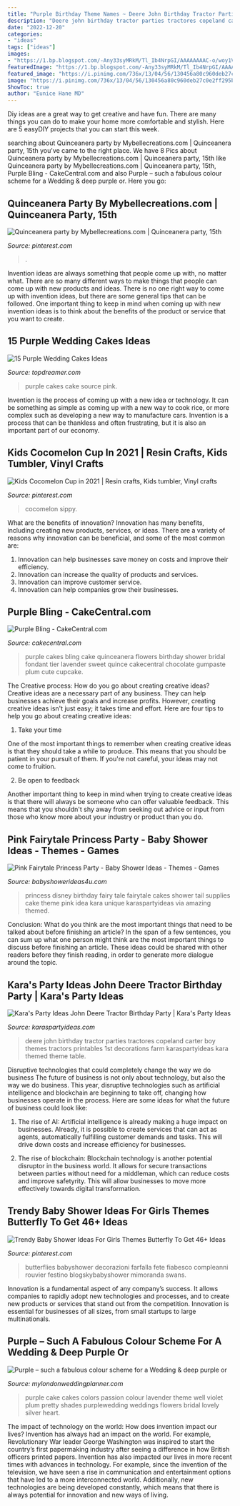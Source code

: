```yaml
---
title: "Purple Birthday Theme Names ~ Deere John Birthday Tractor Parties Tractores Copeland Carter Boy Themes Tractors Printables 1st Decorations Farm Karaspartyideas Kara Themed Theme Table"
description: "Deere john birthday tractor parties tractores copeland carter boy themes tractors printables 1st decorations farm karaspartyideas kara themed theme table"
date: "2022-12-20"
categories:
- "ideas"
tags: ["ideas"]
images:
- "https://1.bp.blogspot.com/-Any33syMRkM/Tl_Ib4NrpGI/AAAAAAAAC-o/woy1VYd48A0/s1600/john_deere_party5.jpg"
featuredImage: "https://1.bp.blogspot.com/-Any33syMRkM/Tl_Ib4NrpGI/AAAAAAAAC-o/woy1VYd48A0/s1600/john_deere_party5.jpg"
featured_image: "https://i.pinimg.com/736x/13/04/56/130456a80c960deb27c0e2ff295b393e.jpg"
image: "https://i.pinimg.com/736x/13/04/56/130456a80c960deb27c0e2ff295b393e.jpg"
ShowToc: true
author: "Eunice Hane MD"
---
```



Diy ideas are a great way to get creative and have fun. There are many things you can do to make your home more comfortable and stylish. Here are 5 easyDIY projects that you can start this week.

	

		
searching about Quinceanera party by Mybellecreations.com | Quinceanera party, 15th you've came to the right place. We have 8 Pics about Quinceanera party by Mybellecreations.com | Quinceanera party, 15th like Quinceanera party by Mybellecreations.com | Quinceanera party, 15th, Purple Bling - CakeCentral.com and also Purple – such a fabulous colour scheme for a Wedding &amp; deep purple or. Here you go:
		
    
## Quinceanera Party By Mybellecreations.com | Quinceanera Party, 15th

<img loading=lazy src="https://i.pinimg.com/736x/99/30/e7/9930e7328d0035c8083edd6bbdd35d0c.jpg" onerror="this.onerror=null;this.src='https://tse2.mm.bing.net/th?id=OIP.pWQlJiDQWYXrJNNeU38oHQHaLH&amp;pid=15.1';" alt="Quinceanera party by Mybellecreations.com | Quinceanera party, 15th">

_Source: pinterest.com_

>. 

	

Invention ideas are always something that people come up with, no matter what. There are so many different ways to make things that people can come up with new products and ideas. There is no one right way to come up with invention ideas, but there are some general tips that can be followed. One important thing to keep in mind when coming up with new invention ideas is to think about the benefits of the product or service that you want to create.

    
## 15 Purple Wedding Cakes Ideas

<img loading=lazy src="http://www.topdreamer.com/wp-content/uploads/2013/11/pink_and_purple_wedding_cakes_31_0.jpg" onerror="this.onerror=null;this.src='https://tse3.mm.bing.net/th?id=OIP.uFPuCvxZsj4zpGAP8H1p8gHaLO&amp;pid=15.1';" alt="15 Purple Wedding Cakes Ideas">

_Source: topdreamer.com_

>purple cakes cake source pink. 

	

Invention is the process of coming up with a new idea or technology. It can be something as simple as coming up with a new way to cook rice, or more complex such as developing a new way to manufacture cars. Invention is a process that can be thankless and often frustrating, but it is also an important part of our economy.

    
## Kids Cocomelon Cup In 2021 | Resin Crafts, Kids Tumbler, Vinyl Crafts

<img loading=lazy src="https://i.pinimg.com/736x/03/b3/63/03b36395a1d702c96baa7fecdcf339b9.jpg" onerror="this.onerror=null;this.src='https://tse1.mm.bing.net/th?id=OIP.94W3wLoKCVbc4NTLQRbVMQHaJ3&amp;pid=15.1';" alt="Kids Cocomelon Cup in 2021 | Resin crafts, Kids tumbler, Vinyl crafts">

_Source: pinterest.com_

>cocomelon sippy. 

	

What are the benefits of innovation?
Innovation has many benefits, including creating new products, services, or ideas. There are a variety of reasons why innovation can be beneficial, and some of the most common are: 
1. Innovation can help businesses save money on costs and improve their efficiency.
2. Innovation can increase the quality of products and services.
3. Innovation can improve customer service.
4. Innovation can help companies grow their businesses.

    
## Purple Bling - CakeCentral.com

<img loading=lazy src="https://cdn001.cakecentral.com/gallery/2015/03/900_745949d4cL_purple-bling.jpg" onerror="this.onerror=null;this.src='https://tse4.mm.bing.net/th?id=OIP.Jnsi56buw8mmSNKfwc-JEgHaKK&amp;pid=15.1';" alt="Purple Bling - CakeCentral.com">

_Source: cakecentral.com_

>purple cakes bling cake quinceanera flowers birthday shower bridal fondant tier lavender sweet quince cakecentral chocolate gumpaste plum cute cupcake. 

	

The Creative process: How do you go about creating creative ideas?
Creative ideas are a necessary part of any business. They can help businesses achieve their goals and increase profits. However, creating creative ideas isn't just easy; it takes time and effort. Here are four tips to help you go about creating creative ideas:
1. Take your time

One of the most important things to remember when creating creative ideas is that they should take a while to produce. This means that you should be patient in your pursuit of them. If you're not careful, your ideas may not come to fruition.

2. Be open to feedback

Another important thing to keep in mind when trying to create creative ideas is that there will always be someone who can offer valuable feedback. This means that you shouldn't shy away from seeking out advice or input from those who know more about your industry or product than you do.

    
## Pink Fairytale Princess Party - Baby Shower Ideas - Themes - Games

<img loading=lazy src="http://www.babyshowerideas4u.com/wp-content/uploads/2014/01/princess-71.jpg" onerror="this.onerror=null;this.src='https://tse2.mm.bing.net/th?id=OIP.hDgV64mRUwX_NlalwpUVEQHaLH&amp;pid=15.1';" alt="Pink Fairytale Princess Party - Baby Shower Ideas - Themes - Games">

_Source: babyshowerideas4u.com_

>princess disney birthday fairy tale fairytale cakes shower tail supplies cake theme pink idea kara unique karaspartyideas via amazing themed. 

	

Conclusion: What do you think are the most important things that need to be talked about before finishing an article?
In the span of a few sentences, you can sum up what one person might think are the most important things to discuss before finishing an article. These ideas could be shared with other readers before they finish reading, in order to generate more dialogue around the topic.

    
## Kara&#039;s Party Ideas John Deere Tractor Birthday Party | Kara&#039;s Party Ideas

<img loading=lazy src="https://1.bp.blogspot.com/-Any33syMRkM/Tl_Ib4NrpGI/AAAAAAAAC-o/woy1VYd48A0/s1600/john_deere_party5.jpg" onerror="this.onerror=null;this.src='https://tse4.mm.bing.net/th?id=OIP.5f24Pa25LN9HcA1vzoUZlwHaKp&amp;pid=15.1';" alt="Kara&#039;s Party Ideas John Deere Tractor Birthday Party | Kara&#039;s Party Ideas">

_Source: karaspartyideas.com_

>deere john birthday tractor parties tractores copeland carter boy themes tractors printables 1st decorations farm karaspartyideas kara themed theme table. 

	

Disruptive technologies that could completely change the way we do business
The future of business is not only about technology, but also the way we do business. This year, disruptive technologies such as artificial intelligence and blockchain are beginning to take off, changing how businesses operate in the process. Here are some ideas for what the future of business could look like:
1. The rise of AI: Artificial intelligence is already making a huge impact on businesses. Already, it is possible to create services that can act as agents, automatically fulfilling customer demands and tasks. This will drive down costs and increase efficiency for businesses.

2. The rise of blockchain: Blockchain technology is another potential disruptor in the business world. It allows for secure transactions between parties without need for a middleman, which can reduce costs and improve safetyrity. This will allow businesses to move more effectively towards digital transformation.


    
## Trendy Baby Shower Ideas For Girls Themes Butterfly To Get 46+ Ideas

<img loading=lazy src="https://i.pinimg.com/736x/13/04/56/130456a80c960deb27c0e2ff295b393e.jpg" onerror="this.onerror=null;this.src='https://tse1.mm.bing.net/th?id=OIP.HMdXkfDtDnWCwHfrn5IuBAAAAA&amp;pid=15.1';" alt="Trendy Baby Shower Ideas For Girls Themes Butterfly To Get 46+ Ideas">

_Source: pinterest.com_

>butterflies babyshower decorazioni farfalla fete fiabesco compleanni rouvier festino blogskybabyshower mimoranda swans. 

	

Innovation is a fundamental aspect of any company’s success. It allows companies to rapidly adopt new technologies and processes, and to create new products or services that stand out from the competition. Innovation is essential for businesses of all sizes, from small startups to large multinationals.

    
## Purple – Such A Fabulous Colour Scheme For A Wedding &amp; Deep Purple Or

<img loading=lazy src="http://www.mylondonweddingplanner.com/wp-content/uploads/2015/09/wedding-cake.jpg" onerror="this.onerror=null;this.src='https://tse4.mm.bing.net/th?id=OIP.zjGIYbqjN1GnVfWC7UmrpgHaLO&amp;pid=15.1';" alt="Purple – such a fabulous colour scheme for a Wedding &amp; deep purple or">

_Source: mylondonweddingplanner.com_

>purple cake cakes colors passion colour lavender theme well violet plum pretty shades purplewedding weddings flowers bridal lovely silver heart. 

	

The impact of technology on the world: How does invention impact our lives?
Invention has always had an impact on the world. For example, Revolutionary War leader George Washington was inspired to start the country’s first papermaking industry after seeing a difference in how British officers printed papers. Invention has also impacted our lives in more recent times with advances in technology. For example, since the invention of the television, we have seen a rise in communication and entertainment options that have led to a more interconnected world. Additionally, new technologies are being developed constantly, which means that there is always potential for innovation and new ways of living.

